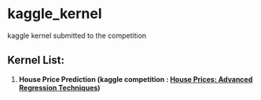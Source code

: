 # kaggle_kernel
kaggle kernel submitted to the competition

## Kernel List:   
1. **House Price Prediction (kaggle competition : [House Prices: Advanced Regression Techniques](https://www.kaggle.com/c/house-prices-advanced-regression-techniques))**  
